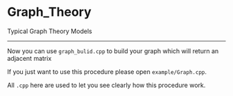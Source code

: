 # Graph_Theory
Typical Graph Theory Models

---

Now you can use `graph_bulid.cpp` to build your graph which will return an adjacent matrix

If you just want to use this procedure please open `example/Graph.cpp`.

All `.cpp` here are used to let you see clearly how this procedure work.
